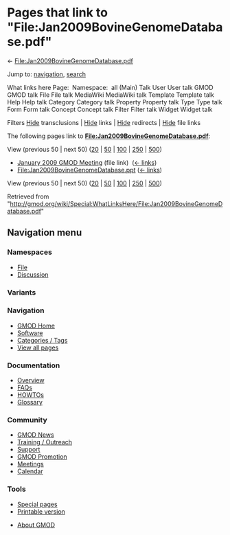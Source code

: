 <div id="mw-page-base" class="noprint">

</div>

<div id="mw-head-base" class="noprint">

</div>

<div id="content" class="mw-body" role="main">

<span id="top"></span>

<div id="mw-js-message" style="display:none;">

</div>



# <span dir="auto">Pages that link to "File:Jan2009BovineGenomeDatabase.pdf"</span>

<div id="bodyContent">

<div id="contentSub">

←
[File:Jan2009BovineGenomeDatabase.pdf](/wiki/File:Jan2009BovineGenomeDatabase.pdf "File:Jan2009BovineGenomeDatabase.pdf")

</div>

<div id="jump-to-nav" class="mw-jump">

Jump to: [navigation](#mw-navigation), [search](#p-search)

</div>

<div id="mw-content-text">

What links here Page:  Namespace:  all (Main) Talk User User talk GMOD
GMOD talk File File talk MediaWiki MediaWiki talk Template Template talk
Help Help talk Category Category talk Property Property talk Type Type
talk Form Form talk Concept Concept talk Filter Filter talk Widget
Widget talk

Filters
[Hide](/mediawiki/index.php?title=Special:WhatLinksHere/File:Jan2009BovineGenomeDatabase.pdf&hidetrans=1 "Special:WhatLinksHere/File:Jan2009BovineGenomeDatabase.pdf")
transclusions \|
[Hide](/mediawiki/index.php?title=Special:WhatLinksHere/File:Jan2009BovineGenomeDatabase.pdf&hidelinks=1 "Special:WhatLinksHere/File:Jan2009BovineGenomeDatabase.pdf")
links \|
[Hide](/mediawiki/index.php?title=Special:WhatLinksHere/File:Jan2009BovineGenomeDatabase.pdf&hideredirs=1 "Special:WhatLinksHere/File:Jan2009BovineGenomeDatabase.pdf")
redirects \|
[Hide](/mediawiki/index.php?title=Special:WhatLinksHere/File:Jan2009BovineGenomeDatabase.pdf&hideimages=1 "Special:WhatLinksHere/File:Jan2009BovineGenomeDatabase.pdf")
file links

The following pages link to
**[File:Jan2009BovineGenomeDatabase.pdf](/wiki/File:Jan2009BovineGenomeDatabase.pdf "File:Jan2009BovineGenomeDatabase.pdf")**:

View (previous 50 \| next 50)
([20](/mediawiki/index.php?title=Special:WhatLinksHere/File:Jan2009BovineGenomeDatabase.pdf&limit=20 "Special:WhatLinksHere/File:Jan2009BovineGenomeDatabase.pdf")
\|
[50](/mediawiki/index.php?title=Special:WhatLinksHere/File:Jan2009BovineGenomeDatabase.pdf&limit=50 "Special:WhatLinksHere/File:Jan2009BovineGenomeDatabase.pdf")
\|
[100](/mediawiki/index.php?title=Special:WhatLinksHere/File:Jan2009BovineGenomeDatabase.pdf&limit=100 "Special:WhatLinksHere/File:Jan2009BovineGenomeDatabase.pdf")
\|
[250](/mediawiki/index.php?title=Special:WhatLinksHere/File:Jan2009BovineGenomeDatabase.pdf&limit=250 "Special:WhatLinksHere/File:Jan2009BovineGenomeDatabase.pdf")
\|
[500](/mediawiki/index.php?title=Special:WhatLinksHere/File:Jan2009BovineGenomeDatabase.pdf&limit=500 "Special:WhatLinksHere/File:Jan2009BovineGenomeDatabase.pdf"))

- [January 2009 GMOD
  Meeting](/wiki/January_2009_GMOD_Meeting "January 2009 GMOD Meeting")
  (file link) ‎ <span class="mw-whatlinkshere-tools">([←
  links](/mediawiki/index.php?title=Special:WhatLinksHere&target=January+2009+GMOD+Meeting "Special:WhatLinksHere"))</span>
- [File:Jan2009BovineGenomeDatabase.ppt](/wiki/File:Jan2009BovineGenomeDatabase.ppt "File:Jan2009BovineGenomeDatabase.ppt")
  ‎ <span class="mw-whatlinkshere-tools">([←
  links](/mediawiki/index.php?title=Special:WhatLinksHere&target=File%3AJan2009BovineGenomeDatabase.ppt "Special:WhatLinksHere"))</span>

View (previous 50 \| next 50)
([20](/mediawiki/index.php?title=Special:WhatLinksHere/File:Jan2009BovineGenomeDatabase.pdf&limit=20 "Special:WhatLinksHere/File:Jan2009BovineGenomeDatabase.pdf")
\|
[50](/mediawiki/index.php?title=Special:WhatLinksHere/File:Jan2009BovineGenomeDatabase.pdf&limit=50 "Special:WhatLinksHere/File:Jan2009BovineGenomeDatabase.pdf")
\|
[100](/mediawiki/index.php?title=Special:WhatLinksHere/File:Jan2009BovineGenomeDatabase.pdf&limit=100 "Special:WhatLinksHere/File:Jan2009BovineGenomeDatabase.pdf")
\|
[250](/mediawiki/index.php?title=Special:WhatLinksHere/File:Jan2009BovineGenomeDatabase.pdf&limit=250 "Special:WhatLinksHere/File:Jan2009BovineGenomeDatabase.pdf")
\|
[500](/mediawiki/index.php?title=Special:WhatLinksHere/File:Jan2009BovineGenomeDatabase.pdf&limit=500 "Special:WhatLinksHere/File:Jan2009BovineGenomeDatabase.pdf"))

</div>

<div class="printfooter">

Retrieved from
"<http://gmod.org/wiki/Special:WhatLinksHere/File:Jan2009BovineGenomeDatabase.pdf>"

</div>

<div id="catlinks" class="catlinks catlinks-allhidden">

</div>

<div class="visualClear">

</div>

</div>

</div>

<div id="mw-navigation">

## Navigation menu

<div id="mw-head">



<div id="left-navigation">

<div id="p-namespaces" class="vectorTabs" role="navigation"
aria-labelledby="p-namespaces-label">

### Namespaces

- <span id="ca-nstab-image"><a href="/wiki/File:Jan2009BovineGenomeDatabase.pdf" accesskey="c"
  title="View the file page [c]">File</a></span>
- <span id="ca-talk"><a
  href="/mediawiki/index.php?title=File_talk:Jan2009BovineGenomeDatabase.pdf&amp;action=edit&amp;redlink=1"
  accesskey="t"
  title="Discussion about the content page [t]">Discussion</a></span>

</div>

<div id="p-variants" class="vectorMenu emptyPortlet" role="navigation"
aria-labelledby="p-variants-label">

### 

### Variants[](#)

<div class="menu">

</div>

</div>

</div>





</div>

</div>

</div>

<div id="mw-panel">

<div id="p-logo" role="banner">

<a href="/wiki/Main_Page"
style="background-image: url(http://gmod.org/images/GMOD-cogs.png);"
title="Visit the main page"></a>

</div>

<div id="p-Navigation" class="portal" role="navigation"
aria-labelledby="p-Navigation-label">

### Navigation

<div class="body">

- <span id="n-GMOD-Home">[GMOD Home](/wiki/Main_Page)</span>
- <span id="n-Software">[Software](/wiki/GMOD_Components)</span>
- <span id="n-Categories-.2F-Tags">[Categories /
  Tags](/wiki/Categories)</span>
- <span id="n-View-all-pages">[View all
  pages](/wiki/Special:AllPages)</span>

</div>

</div>

<div id="p-Documentation" class="portal" role="navigation"
aria-labelledby="p-Documentation-label">

### Documentation

<div class="body">

- <span id="n-Overview">[Overview](/wiki/Overview)</span>
- <span id="n-FAQs">[FAQs](/wiki/Category:FAQ)</span>
- <span id="n-HOWTOs">[HOWTOs](/wiki/Category:HOWTO)</span>
- <span id="n-Glossary">[Glossary](/wiki/Glossary)</span>

</div>

</div>

<div id="p-Community" class="portal" role="navigation"
aria-labelledby="p-Community-label">

### Community

<div class="body">

- <span id="n-GMOD-News">[GMOD News](/wiki/GMOD_News)</span>
- <span id="n-Training-.2F-Outreach">[Training /
  Outreach](/wiki/Training_and_Outreach)</span>
- <span id="n-Support">[Support](/wiki/Support)</span>
- <span id="n-GMOD-Promotion">[GMOD
  Promotion](/wiki/GMOD_Promotion)</span>
- <span id="n-Meetings">[Meetings](/wiki/Meetings)</span>
- <span id="n-Calendar">[Calendar](/wiki/Calendar)</span>

</div>

</div>

<div id="p-tb" class="portal" role="navigation"
aria-labelledby="p-tb-label">

### Tools

<div class="body">

- <span id="t-specialpages"><a href="/wiki/Special:SpecialPages" accesskey="q"
  title="A list of all special pages [q]">Special pages</a></span>
- <span id="t-print"><a
  href="/mediawiki/index.php?title=Special:WhatLinksHere/File:Jan2009BovineGenomeDatabase.pdf&amp;printable=yes"
  rel="alternate" accesskey="p"
  title="Printable version of this page [p]">Printable version</a></span>

</div>

</div>

</div>

</div>

<div id="footer" role="contentinfo">

- <span id="footer-places-about">[About
  GMOD](/wiki/GMOD:About "GMOD:About")</span>

<!-- -->






</div>
